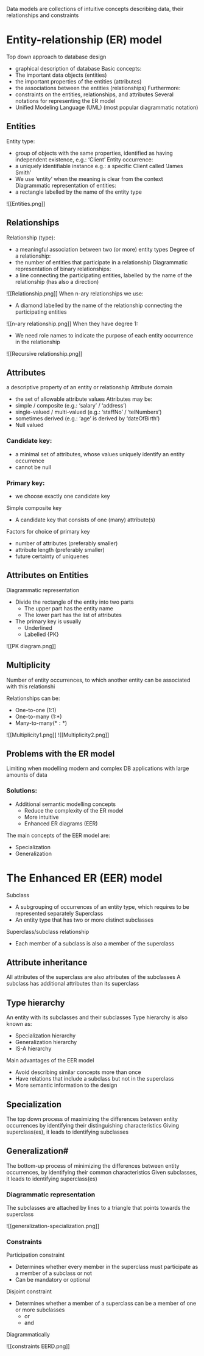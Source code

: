Data models are collections of intuitive concepts describing data, their relationships and constraints
# Entity-relationship (ER) model
Top down approach to database design
- graphical description of database
Basic concepts:
- The important data objects (entities)
- the important properties of the entities (attributes)
- the associations between the entities (relationships) 
Furthermore:
- constraints on the entities, relationships, and attributes
Several notations for representing the ER model
- Unified Modeling Language (UML) (most popular diagrammatic notation)

## Entities
Entity type:
- group of objects with the same properties, identified as having independent existence, e.g.: ‘Client’
Entity occurrence:
- a uniquely identifiable instance e.g.: a specific Client called ‘James Smith’
- We use ‘entity’ when the meaning is clear from the context
Diagrammatic representation of entities:
- a rectangle labelled by the name of the entity type

![[Entities.png]]
## Relationships
Relationship (type):
- a meaningful association between two (or more) entity types
Degree of a relationship:
- the number of entities that participate in a relationship
Diagrammatic representation of binary relationships:
- a line connecting the participating entities, labelled by the name of the relationship (has also a direction)

![[Relationship.png]]
When n-ary relationships we use:
- A diamond labelled by the name of the relationship connecting the participating entities

![[n-ary relationship.png]]
When they have degree 1:
- We need role names to indicate the purpose of each entity occurrence in the relationship

![[Recursive relationship.png]]
## Attributes
a descriptive property of an entity or relationship
Attribute domain
- the set of allowable attribute values
Attributes may be:
- simple / composite (e.g.: ‘salary’ / ‘address’)
- single-valued / multi-valued (e.g.: ‘staffNo’ / ‘telNumbers’)
- sometimes derived (e.g.: ‘age’ is derived by ‘dateOfBirth’)
- Null valued

### Candidate key:
- a minimal set of attributes, whose values uniquely identify an entity occurrence
- cannot be null

### Primary key:
- we choose exactly one candidate key

Simple composite key
- A candidate key that consists of one (many) attribute(s)

Factors for choice of primary key
- number of attributes (preferably smaller)
- attribute length (preferably smaller)
- future certainty of uniquenes

## Attributes on Entities
Diagrammatic representation
- Divide the rectangle of the entity into two parts
	- The upper part has the entity name
	- The lower part has the list of attributes
- The primary key is usually
	- Underlined 
	- Labelled {PK}

![[PK diagram.png]]
## Multiplicity
Number of entity occurrences, to which another entity can be associated with this relationshi

Relationships can be:
- One-to-one (1:1)
- One-to-many (1:$*$)
- Many-to-many($*:*$)

![[Multiplicity1.png]]
![[Multiplicity2.png]]

## Problems with the ER model
Limiting when modelling modern and complex DB applications with large amounts of data
### Solutions:
- Additional semantic modelling concepts
	- Reduce the complexity of the ER model
	- More intuitive
	- Enhanced ER diagrams (EER)

The main concepts of the EER model are:
- Specialization
- Generalization

# The Enhanced ER (EER) model
Subclass
- A subgrouping of occurrences of an entity type, which requires to be represented separately
Superclass
- An entity type that has two or more distinct subclasses

Superclass/subclass relationship
- Each member of a subclass is also a member of the superclass

## Attribute inheritance
All attributes of the superclass are also attributes of the subclasses
A subclass has additional attributes than its superclass

## Type hierarchy
An entity with its subclasses and their subclasses
Type hierarchy is also known as:
- Specialization hierarchy
- Generalization hierarchy
- IS-A hierarchy

Main advantages of the EER model
- Avoid describing similar concepts more than once
- Have relations that include a subclass but not in the superclass
- More semantic information to the design

## Specialization 
The top down process of maximizing the differences between entity occurrences by identifying their distinguishing characteristics
Giving superclass(es), it leads to identifying subclasses

## Generalization#
The bottom-up process of minimizing the differences between entity occurrences, by identifying their common characteristics
Given subclasses, it leads to identifying superclass(es)

### Diagrammatic representation
The subclasses are attached by lines to a triangle that points towards the superclass

![[generalization-specialization.png]]
### Constraints
Participation constraint
- Determines whether every member in the superclass must participate as a member of a subclass or not
- Can be mandatory or optional

Disjoint constraint
- Determines whether a member of a superclass can be a member of one or more subclasses
	- or
	- and

Diagrammatically

![[constraints EERD.png]]